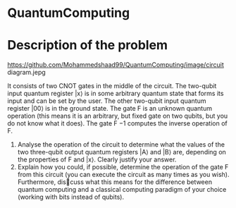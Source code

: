 # QuantumComputing
# Description of the problem

https://github.com/Mohammedshaad99/QuantumComputing/image/circuit diagram.jepg

It consists of two CNOT gates in the middle of the circuit. The two-qubit input quantum
register |x⟩ is in some arbitrary quantum state that forms its input and can be set by the
user. The other two-qubit input quantum register |00⟩ is in the ground state. The gate F is
an unknown quantum operation (this means it is an arbitrary, but fixed gate on two qubits,
but you do not know what it does). The gate F
−1 computes the inverse operation of F.
1. Analyse the operation of the circuit to determine what the values of the two three-qubit
output quantum registers |A⟩ and |B⟩ are, depending on the properties of F and |x⟩.
Clearly justify your answer.
2. Explain how you could, if possible, determine the operation of the gate F from this
circuit (you can execute the circuit as many times as you wish). Furthermore, discuss what this means for the difference between quantum computing and a classical
computing paradigm of your choice (working with bits instead of qubits).
